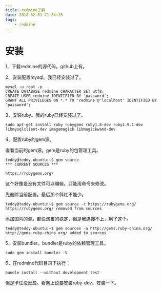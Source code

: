 ```yaml
---
title: redmine了解
date: 2018-02-01 21:34:25
tags:
	- redmine
---
```




# 安装

1、下载redmine的源代码。github上有。

2、安装配置mysql。我已经安装过了。

```
mysql -u root -p  
CREATE DATABASE redmine CHARACTER SET utf8;  
CREATE USER redmine IDENTIFIED BY 'password'; 
GRANT ALL PRIVILEGES ON *.* TO 'redmine'@'localhost' IDENTIFIED BY 'password';
```

3、安装ruby。我的ruby已经安装过了。

```
sudo apt-get install ruby rubygems ruby1.8-dev ruby1.9.1-dev libmysqlclient-dev imagemagick libmagickwand-dev
```

4、配置ruby的gem源。

查看当前的gem源。gem是ruby的包管理工具。

```
teddy@teddy-ubuntu:~$ gem source
*** CURRENT SOURCES ***

https://rubygems.org/
```

这个好像是没有文件可以编辑。只能用命令来修改。

先删除当前配置。最后那个斜杠不能少。

```
teddy@teddy-ubuntu:~$ gem source -r https://rubygems.org/
https://rubygems.org/ removed from sources
```

添加国内的源。都说淘宝的稳定，但是我连接不上，用了这个。

```
teddy@teddy-ubuntu:~$ gem sources -a http://gems.ruby-china.org/
http://gems.ruby-china.org/ added to sources
```

5、安装bundler。bundler是ruby的依赖管理工具。

```
sudo gem install bundler -V
```

6、在redmine代码目录下执行：

```
bundle install --without development test
```

但是卡住没反应。看网上说要安装ruby-dev。安装一下。





